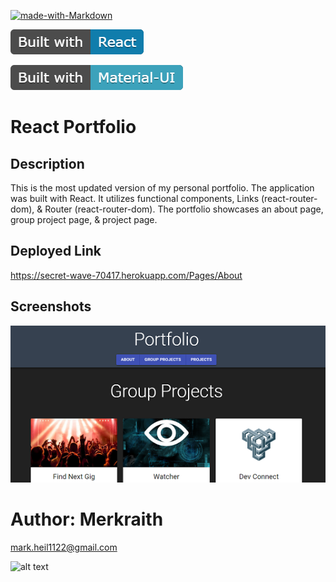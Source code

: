 
[![made-with-Markdown](https://img.shields.io/badge/Made%20with-Markdown-1f425f.svg)](http://commonmark.org)

![react](/react.png)

![materialui](/materialui.png)

# React Portfolio

## Description

This is the most updated version of my personal portfolio. The application was built with React. It utilizes functional components, Links (react-router-dom), & Router (react-router-dom). The portfolio showcases an about page, group project page, & project page.

## Deployed Link

https://secret-wave-70417.herokuapp.com/Pages/About

## Screenshots
 
![portfolio](/portfolio.png) 

# Author: Merkraith

mark.heil1122@gmail.com

![alt text](https://github.com/Merkraith.png)